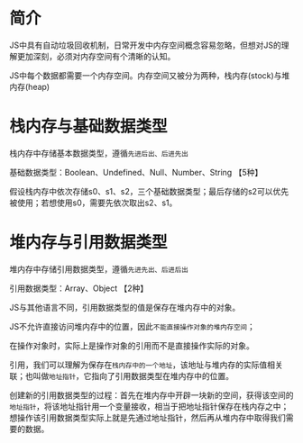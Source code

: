 # 简介

JS中具有自动垃圾回收机制，日常开发中内存空间概念容易忽略，但想对JS的理解更加深刻，必须对内存空间有个清晰的认知。

JS中每个数据都需要一个内存空间。内存空间又被分为两种，栈内存(stock)与堆内存(heap)

# 栈内存与基础数据类型

栈内存中存储基本数据类型，遵循`先进后出、后进先出`

基础数据类型：Boolean、Undefined、Null、Number、String 【5种】

假设栈内存中依次存储s0、s1、s2，三个基础数据类型；最后存储的s2可以优先被使用；若想使用s0，需要先依次取出s2、s1。

# 堆内存与引用数据类型

堆内存中存储引用数据类型，遵循`先进先出、后进后出`

引用数据类型：Array、Object 【2种】

JS与其他语言不同，引用数据类型的值是保存在堆内存中的对象。

JS不允许直接访问堆内存中的位置，因此`不能直接操作对象的堆内存空间`；

在操作对象时，实际上是操作对象的引用而不是直接操作实际的对象。

引用，我们可以理解为保存在`栈内存中的一个地址`，该地址与堆内存的实际值相关联；也叫做`地址指针`，它指向了引用数据类型在堆内存中的位置。

创建新的引用数据类型的过程：首先在堆内存中开辟一块新的空间，获得该空间的`地址指针`，将该地址指针用一个变量接收，相当于把地址指针保存在栈内存之中；想操作该引用数据类型实际上就是先通过地址指针，然后再从堆内存中取得我们需要的数据。
